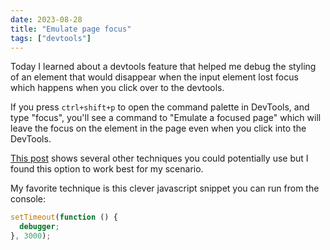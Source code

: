 ```yaml
---
date: 2023-08-28
title: "Emulate page focus"
tags: ["devtools"]
---
```



Today I learned about a devtools feature that helped me debug the styling of an element that would disappear when the input element lost focus which happens when you click over to the devtools.

If you press `ctrl+shift+p` to open the command palette in DevTools, and type "focus", you'll see a command to "Emulate a focused page" which will leave the focus on the element in the page even when you click into the DevTools.

[This post](https://levelup.gitconnected.com/different-ways-to-inspect-disappearing-elements-on-a-browser-5df42888b7cf) shows several other techniques you could potentially use but I found this option to work best for my scenario.

My favorite technique is this clever javascript snippet you can run from the console:

```js
setTimeout(function () {
  debugger;
}, 3000);
```
